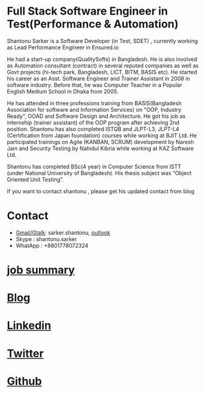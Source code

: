 # Full Stack Software Engineer in Test(Performance & Automation)

Shantonu Sarker is a Software Developer (in Test, SDET) , currently working as Lead Performance Engineer in Ensured.io

He had a start-up company(QualitySofts) in Bangladesh. He is also involved as Automation consultant (contract) in several reputed companies as well as Govt projects (hi-tech park, Bangladesh, LICT, BITM, BASIS etc). He started his career as an Asst. Software Engineer and Trainer Assistant in 2008 in software industry. Before that, he was Computer Teacher in a Popular English Medium School in Dhaka from 2005.

He has attended in three professions training from BASIS(Bangladesh Association for software and Information Services) on "OOP, Industry Ready", OOAD and Software Design and Architecture. He got his job as internship (trainer assistant) of the OOP program after achieving 2nd position. Shantonu has also completed ISTQB and JLPT-L3, JLPT-L4 (Certification from Japan foundation) courses while working at BJIT Ltd. He participated trainings on Agile (KANBAN, SCRUM) development by Naresh Jain and Security Testing by Nahidul Kibria while working at KAZ Software Ltd.

Shantonu has completed BSc(4 year) in Computer Science from ISTT (under National University of Bangladesh). His thesis subject was “Object Oriented Unit Testing”.

If you want to contact shantonu , please get his updated contact from blog
# Contact 
- [Gmail/Gtalk](mailto:sarker.shantonu@gmail.com): sarker.shantonu, [outlook](mailto:sarker.shantonu@live.com)
- Skype : shantonu.sarker
- WhatApp : +8801778072324

# [job summary](jobs.html)
# [Blog](https://shantonusarker.blogspot.com/)
# [Linkedin](https://www.linkedin.com/in/shantonusarker/)
# [Twitter](https://twitter.com/sarkershantonu)
# [Github](https://github.com/sarkershantonu)





